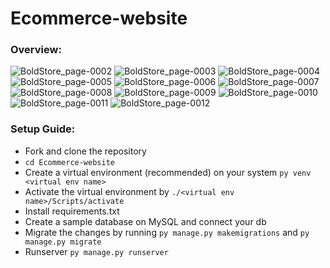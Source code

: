 # Ecommerce-website

### Overview:

![BoldStore_page-0002](https://user-images.githubusercontent.com/95632583/202850250-8664b716-6ba9-4ca2-a85d-c2cbf08e1da5.jpg)
![BoldStore_page-0003](https://user-images.githubusercontent.com/95632583/202850254-fd1f07b9-39d4-4e56-829c-7b51ea667c65.jpg)
![BoldStore_page-0004](https://user-images.githubusercontent.com/95632583/202850260-e32966d3-367d-4832-92a3-b3348c8f04ec.jpg)
![BoldStore_page-0005](https://user-images.githubusercontent.com/95632583/202850263-caf23fcd-cbf7-47a7-a95a-933355dfcf1d.jpg)
![BoldStore_page-0006](https://user-images.githubusercontent.com/95632583/202850267-1cb61fbf-8d2c-4ca5-b7e1-42641dff91f2.jpg)
![BoldStore_page-0007](https://user-images.githubusercontent.com/95632583/202850272-8e1777ed-a86f-4d7c-ad87-96c1581b2d30.jpg)
![BoldStore_page-0008](https://user-images.githubusercontent.com/95632583/202850273-e6a7d3a4-3fa6-4b3e-ae2b-a58639ff8690.jpg)
![BoldStore_page-0009](https://user-images.githubusercontent.com/95632583/202850275-7cec8c4c-e774-4718-9498-2eb6d2583beb.jpg)
![BoldStore_page-0010](https://user-images.githubusercontent.com/95632583/202850277-0f33d346-2a4a-4d56-89cf-7895c6328a4c.jpg)
![BoldStore_page-0011](https://user-images.githubusercontent.com/95632583/202850279-67e8f2dd-c4e5-4f51-8a36-ca21f578f611.jpg)
![BoldStore_page-0012](https://user-images.githubusercontent.com/95632583/202850284-698d86df-3353-48f8-aab7-df710a60db63.jpg)

### Setup Guide:
- Fork and clone the repository
- `cd Ecommerce-website`
- Create a virtual environment (recommended) on your system `py venv <virtual env name>`
- Activate the virtual environment by `./<virtual env name>/Scripts/activate`
- Install requirements.txt
- Create a sample database on MySQL and connect your db
- Migrate the changes by running `py manage.py makemigrations` and `py manage.py migrate`
- Runserver `py manage.py runserver`
